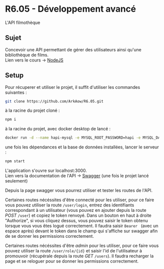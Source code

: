 # R6.05 - Développement avancé
L'API filmothèque  

## Sujet
Concevoir une API permettant de gérer des utilisateurs ainsi qu'une bibliothèque de films.  
Lien vers le cours -> [NodeJS](https://drjs-organization.gitbook.io/nodejs)  

## Setup
Pour récuperer et utiliser le projet, il suffit d'utiliser les commandes suivantes :  
```bash
git clone https://github.com/ArkAow/R6.05.git
```
  
à la racine du projet cloné :  
```bash
npm i
```
  
à la racine du projet, avec docker desktop de lancé :
```bash
docker run -d --name hapi-mysql -e MYSQL_ROOT_PASSWORD=hapi -e MYSQL_DATABASE=user mysql:8.0 --default-authentication-plugin=mysql_native_password
```
  
une fois les dépendances et la base de données installées, lancer le serveur :  
```bash
npm start
```
  
L'application s'ouvre sur localhost:3000.  
Lien vers la documentation de l'API -> [Swagger](http://localhost:3000/documentation#/) (une fois le projet lancé seulement)  
  
Depuis la page swagger vous pourrez utiliser et tester les routes de l'API.  
  
Certaines routes nécéssites d'être connecté pour les utiliser, pour ce faire vous pouvez utiliser la route `/user/login`, entrez des identifiants correspondant à un utilisateur (vous pouvez en ajouter depuis la route _POST_ `/user`) et copiez le token renvoyé. Dans un bouton en haut à droite "Authorize", si vous cliquez dessus, vous pouvez saisir le token obtenu lorsque vous vous êtes logué correctement. Il faudra saisir `Bearer ` (avec un espace après) devant le token dans le champ qui s'affiche sur swagger afin de se donner les permissions correctement.  
  
Certaines routes nécéssites d'être _admin_ pour les utiliser, pour ce faire vous pouvez utiliser la route `/user/role/{id}` et saisir l'id de l'utilisateur à promouvoir (récupérale depuis la route _GET_ `/users`). Il faudra recharger la page et se reloguer pour se donner les permissions correctement.
